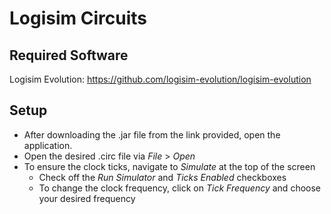 # Logisim Circuits

## Required Software
Logisim Evolution: https://github.com/logisim-evolution/logisim-evolution

## Setup
- After downloading the .jar file from the link provided, open the application.
- Open the desired .circ file via _File_ > _Open_
- To ensure the clock ticks, navigate to _Simulate_ at the top of the screen
    - Check off the _Run Simulator_ and _Ticks Enabled_ checkboxes
    - To change the clock frequency, click on _Tick Frequency_ and choose your desired frequency
